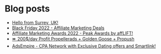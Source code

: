 # Blog posts
<!-- BLOG-POST-LIST:START -->
- [Hello from Surrey, UK!](https://afflift.com/f/threads/hello-from-surrey-uk.9970/)
- [Black Friday 2022 - Affiliate Marketing Deals](https://afflift.com/f/threads/black-friday-2022-affiliate-marketing-deals.9962/)
- [Affiliate Marketing Awards 2022 - Peak Awards by affLIFT!](https://afflift.com/f/threads/affiliate-marketing-awards-2022-peak-awards-by-afflift.9939/)
- [⏩ 200$/day Profit Propellerads + Golden Goose + Propush](https://afflift.com/f/threads/%E2%8F%A9-200-day-profit-propellerads-golden-goose-propush.9450/)
- [AdsEmpire - CPA Network with Exclusive Dating offers and Smartlink!](https://afflift.com/f/threads/adsempire-cpa-network-with-exclusive-dating-offers-and-smartlink.6820/)
<!-- BLOG-POST-LIST:END -->
